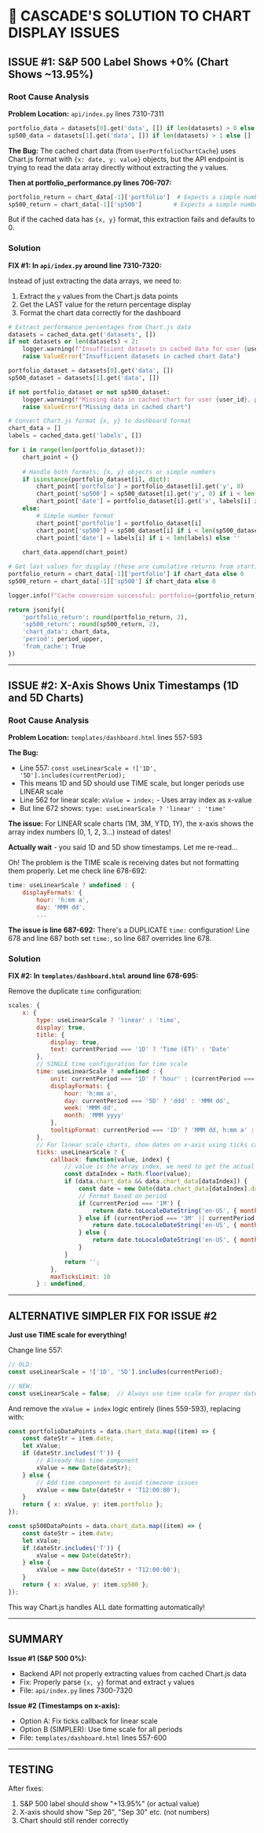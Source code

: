 # 🔧 CASCADE'S SOLUTION TO CHART DISPLAY ISSUES

## ISSUE #1: S&P 500 Label Shows +0% (Chart Shows ~13.95%)

### Root Cause Analysis

**Problem Location:** `api/index.py` lines 7310-7311

```python
portfolio_data = datasets[0].get('data', []) if len(datasets) > 0 else []
sp500_data = datasets[1].get('data', []) if len(datasets) > 1 else []
```

**The Bug:**
The cached chart data (from `UserPortfolioChartCache`) uses Chart.js format with `{x: date, y: value}` objects, but the API endpoint is trying to read the data array directly without extracting the `y` values.

**Then at portfolio_performance.py lines 706-707:**
```python
portfolio_return = chart_data[-1]['portfolio']  # Expects a simple number
sp500_return = chart_data[-1]['sp500']         # Expects a simple number
```

But if the cached data has `{x, y}` format, this extraction fails and defaults to 0.

### Solution

**FIX #1: In `api/index.py` around line 7310-7320:**

Instead of just extracting the data arrays, we need to:
1. Extract the `y` values from the Chart.js data points
2. Get the LAST value for the return percentage display
3. Format the chart data correctly for the dashboard

```python
# Extract performance percentages from Chart.js data
datasets = cached_data.get('datasets', [])
if not datasets or len(datasets) < 2:
    logger.warning(f"Insufficient datasets in cached data for user {user_id}, period {period_upper}")
    raise ValueError("Insufficient datasets in cached chart data")

portfolio_dataset = datasets[0].get('data', [])
sp500_dataset = datasets[1].get('data', [])

if not portfolio_dataset or not sp500_dataset:
    logger.warning(f"Missing data in cached chart for user {user_id}, period {period_upper}")
    raise ValueError("Missing data in cached chart")

# Convert Chart.js format {x, y} to dashboard format
chart_data = []
labels = cached_data.get('labels', [])

for i in range(len(portfolio_dataset)):
    chart_point = {}
    
    # Handle both formats: {x, y} objects or simple numbers
    if isinstance(portfolio_dataset[i], dict):
        chart_point['portfolio'] = portfolio_dataset[i].get('y', 0)
        chart_point['sp500'] = sp500_dataset[i].get('y', 0) if i < len(sp500_dataset) else 0
        chart_point['date'] = portfolio_dataset[i].get('x', labels[i] if i < len(labels) else '')
    else:
        # Simple number format
        chart_point['portfolio'] = portfolio_dataset[i]
        chart_point['sp500'] = sp500_dataset[i] if i < len(sp500_dataset) else 0
        chart_point['date'] = labels[i] if i < len(labels) else ''
    
    chart_data.append(chart_point)

# Get last values for display (these are cumulative returns from start)
portfolio_return = chart_data[-1]['portfolio'] if chart_data else 0
sp500_return = chart_data[-1]['sp500'] if chart_data else 0

logger.info(f"Cache conversion successful: portfolio={portfolio_return}%, sp500={sp500_return}%, points={len(chart_data)}")

return jsonify({
    'portfolio_return': round(portfolio_return, 2),
    'sp500_return': round(sp500_return, 2),
    'chart_data': chart_data,
    'period': period_upper,
    'from_cache': True
})
```

---

## ISSUE #2: X-Axis Shows Unix Timestamps (1D and 5D Charts)

### Root Cause Analysis

**Problem Location:** `templates/dashboard.html` lines 557-593

**The Bug:**
- Line 557: `const useLinearScale = !['1D', '5D'].includes(currentPeriod);`
- This means 1D and 5D should use TIME scale, but longer periods use LINEAR scale
- Line 562 for linear scale: `xValue = index;` - Uses array index as x-value
- But line 672 shows: `type: useLinearScale ? 'linear' : 'time'`

**The issue:** For LINEAR scale charts (1M, 3M, YTD, 1Y), the x-axis shows the array index numbers (0, 1, 2, 3...) instead of dates!

**Actually wait** - you said 1D and 5D show timestamps. Let me re-read...

Oh! The problem is the TIME scale is receiving dates but not formatting them properly. Let me check line 678-692:

```javascript
time: useLinearScale ? undefined : {
    displayFormats: {
        hour: 'h:mm a',
        day: 'MMM dd',
        ...
```

**The issue is line 687-692:** There's a DUPLICATE `time:` configuration! Line 678 and line 687 both set `time:`, so line 687 overrides line 678.

### Solution

**FIX #2: In `templates/dashboard.html` around line 678-695:**

Remove the duplicate `time` configuration:

```javascript
scales: {
    x: {
        type: useLinearScale ? 'linear' : 'time',
        display: true,
        title: {
            display: true,
            text: currentPeriod === '1D' ? 'Time (ET)' : 'Date'
        },
        // SINGLE time configuration for time scale
        time: useLinearScale ? undefined : {
            unit: currentPeriod === '1D' ? 'hour' : (currentPeriod === '5D' ? 'day' : 'day'),
            displayFormats: {
                hour: 'h:mm a',
                day: currentPeriod === '5D' ? 'ddd' : 'MMM dd',
                week: 'MMM dd',
                month: 'MMM yyyy'
            },
            tooltipFormat: currentPeriod === '1D' ? 'MMM dd, h:mm a' : 'MMM dd, yyyy'
        },
        // For linear scale charts, show dates on x-axis using ticks callback
        ticks: useLinearScale ? {
            callback: function(value, index) {
                // value is the array index, we need to get the actual date
                const dataIndex = Math.floor(value);
                if (data.chart_data && data.chart_data[dataIndex]) {
                    const date = new Date(data.chart_data[dataIndex].date);
                    // Format based on period
                    if (currentPeriod === '1M') {
                        return date.toLocaleDateString('en-US', { month: 'short', day: 'numeric' });
                    } else if (currentPeriod === '3M' || currentPeriod === 'YTD') {
                        return date.toLocaleDateString('en-US', { month: 'short', day: 'numeric' });
                    } else {
                        return date.toLocaleDateString('en-US', { month: 'short', year: '2-digit' });
                    }
                }
                return '';
            },
            maxTicksLimit: 10
        } : undefined,
```

---

## ALTERNATIVE SIMPLER FIX FOR ISSUE #2

**Just use TIME scale for everything!**

Change line 557:
```javascript
// OLD:
const useLinearScale = !['1D', '5D'].includes(currentPeriod);

// NEW:
const useLinearScale = false;  // Always use time scale for proper date formatting
```

And remove the `xValue = index` logic entirely (lines 559-593), replacing with:

```javascript
const portfolioDataPoints = data.chart_data.map((item) => {
    const dateStr = item.date;
    let xValue;
    if (dateStr.includes('T')) {
        // Already has time component
        xValue = new Date(dateStr);
    } else {
        // Add time component to avoid timezone issues
        xValue = new Date(dateStr + 'T12:00:00');
    }
    return { x: xValue, y: item.portfolio };
});

const sp500DataPoints = data.chart_data.map((item) => {
    const dateStr = item.date;
    let xValue;
    if (dateStr.includes('T')) {
        xValue = new Date(dateStr);
    } else {
        xValue = new Date(dateStr + 'T12:00:00');
    }
    return { x: xValue, y: item.sp500 };
});
```

This way Chart.js handles ALL date formatting automatically!

---

## SUMMARY

**Issue #1 (S&P 500 0%):**
- Backend API not properly extracting values from cached Chart.js data
- Fix: Properly parse `{x, y}` format and extract `y` values
- File: `api/index.py` lines 7300-7320

**Issue #2 (Timestamps on x-axis):**
- Option A: Fix ticks callback for linear scale
- Option B (SIMPLER): Use time scale for all periods
- File: `templates/dashboard.html` lines 557-600

---

## TESTING

After fixes:
1. S&P 500 label should show "+13.95%" (or actual value)
2. X-axis should show "Sep 26", "Sep 30" etc. (not numbers)
3. Chart should still render correctly

